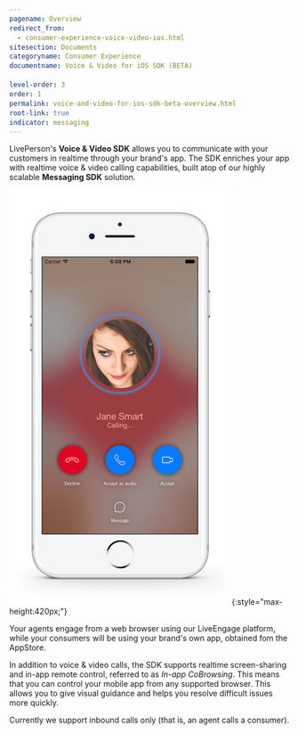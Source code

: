 ```yaml
---
pagename: Overview
redirect_from:
  - consumer-experience-voice-video-ios.html
sitesection: Documents
categoryname: Consumer Experience
documentname: Voice & Video for iOS SDK (BETA)

level-order: 3
order: 1
permalink: voice-and-video-for-ios-sdk-beta-overview.html
root-link: true
indicator: messaging
---
```


LivePerson's **Voice & Video SDK** allows you to communicate with your customers in realtime through your brand's app. The SDK enriches your app with realtime voice & video calling capabilities, built atop of our highly scalable **Messaging SDK** solution.

![Introduction](img/iphone_001.png){:style="max-height:420px;"}

Your agents engage from a web browser using our LiveEngage platform, while your consumers will be using your brand's own app, obtained fom the AppStore.

In addition to voice & video calls, the SDK supports realtime screen-sharing and in-app remote control, referred to as _In-app CoBrowsing_. This means that you can control your mobile app from any supported browser. This allows you to give visual guidance and helps you resolve difficult issues more quickly.

Currently we support inbound calls only (that is, an agent calls a consumer).
